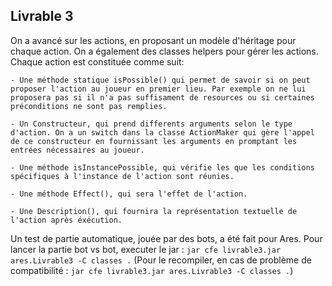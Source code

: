 ## Livrable 3

On a avancé sur les actions, en proposant un modèle d'héritage pour chaque action. On a également des classes helpers pour gérer les actions. Chaque action est constituée comme suit:  

    - Une méthode statique isPossible() qui permet de savoir si on peut proposer l'action au joueur en premier lieu. Par exemple on ne lui proposera pas si il n'a pas suffisament de resources ou si certaines préconditions ne sont pas remplies.

    - Un Constructeur, qui prend differents arguments selon le type d'action. On a un switch dans la classe ActionMaker qui gère l'appel de ce constructeur en fournissant les arguments en promptant les entrées nécessaires au joueur.
    
    - Une méthode isInstancePossible, qui vérifie les que les conditions spécifiques à l'instance de l'action sont réunies.

    - Une méthode Effect(), qui sera l'effet de l'action.

    - Une Description(), qui fournira la représentation textuelle de l'action après éxécution. 


Un test de partie automatique, jouée par des bots, a été fait pour Ares. Pour lancer la partie bot vs bot, executer le jar : 
`jar cfe livrable3.jar ares.Livrable3 -C classes .`
(Pour le recompiler, en cas de problème de compatibilité : `jar cfe livrable3.jar ares.Livrable3 -C classes .`)